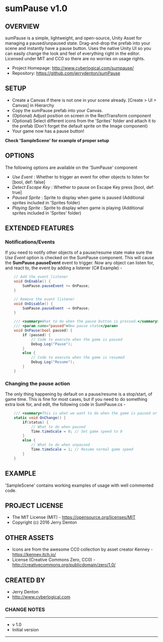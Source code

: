 # sumPause v1.0

## OVERVIEW
sumPause is a simple, lightweight, and open-source, Unity Asset for managing a paused/unpaused state. 
Drag-and-drop the prefab into your scene and instantly have a pause button. Uses the native Unity UI so you 
can easily change the look and feel of everything right in the editor. Licensed under MIT and CC0 so there 
are no worries on usage rights.

- Project Homepage: http://www.cyberlogical.com/sumpause/
- Repository: https://github.com/jerrydenton/sumPause

## SETUP
- Create a Canvas if there is not one in your scene already. [Create > UI > Canvas] in Hierarchy
- Copy the sumPause prefab into your Canvas.
- (Optional) Adjust position on screen in the RectTransform component
- (Optional) Select different icons from the 'Sprites' folder and attach it to the prefab
    (Don't forget the default sprite on the Image component)
- Your game now has a pause button!

**Check 'SampleScene' for example of proper setup**

## OPTIONS
The following options are available on the 'SumPause' component
- *Use Event* : Whether to trigger an event for other objects to listen for [bool, def: false]
- *Detect Escape Key* : Whether to pause on Escape Key press [bool, def: true]
- *Paused Sprite* : Sprite to display when game is paused (Additional sprites included in 'Sprites folder)
- *Playing Sprite* : Sprite to display when game is playing (Additional sprites included in 'Sprites' folder)

## EXTENDED FEATURES

### Notifications/Events
If you need to notify other objects of a pause/resume state make sure the *Use Event* option is checked on 
the SumPause component. This will cause the **SumPause.pauseEvent** event to trigger. Now any object 
can listen for, and react to, the event by adding a listener (C# Example) - 

```csharp
    // Add the event listener
    void OnEnable() {
        SumPause.pauseEvent += OnPause;
    }

    // Remove the event listener
    void OnDisable() {
        SumPause.pauseEvent -= OnPause;
    }

    /// <summary>What to do when the pause button is pressed.</summary>
    /// <param name="paused">New pause state</param>
    void OnPause(bool paused) {
        if (paused) {
            // Code to execute when the game is paused
			Debug.Log("Pause");
        }
        else {
            // Code to execute when the game is resumed
			Debug.Log("Resume");
        }
    }
```

### Changing the pause action
The only thing happening by default on a pause/resume is a stop/start, of game time. This is fine for most 
cases, but if you need to do something extra look for, and edit, the following code in SumPause.cs -

```csharp
    /// <summary>This is what we want to do when the game is paused or unpaused.</summary>
    static void OnChange() {
        if(status) {
            // What to do when paused
            Time.timeScale = 0; // Set game speed to 0
        }
        else {
            // What to do when unpaused
            Time.timeScale = 1; // Resume normal game speed
        }
    }
```

## EXAMPLE
'SampleScene' contains working examples of usage with well commented code.

## PROJECT LICENSE
- The MIT License (MIT) - https://opensource.org/licenses/MIT
- Copyright (c) 2016 Jerry Denton

## OTHER ASSETS
- Icons are from the awesome CC0 collection by asset creator Kenney - https://kenney.itch.io/
- License (Creative Commons Zero, CC0) - http://creativecommons.org/publicdomain/zero/1.0/

## CREATED BY
- Jerry Denton
- http://www.cyberlogical.com

### CHANGE NOTES
----------------------------------------------------------

- v 1.0
- Initial version

----------------------------------------------------------

